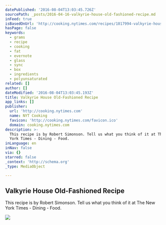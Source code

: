 ```yaml
---
datePublished: '2016-08-04T13:03:45.726Z'
sourcePath: _posts/2016-04-16-valkyrie-house-old-fashioned-recipe.md
inFeed: true
isBasedOnUrl: 'http://cooking.nytimes.com/recipes/1017994-valkyrie-house-old-fashioned'
hasPage: false
keywords:
  - grams
  - recipe
  - cooking
  - fat
  - evernote
  - glass
  - sync
  - box
  - ingredients
  - polyunsaturated
related: []
author: []
dateModified: '2016-08-04T13:03:45.193Z'
title: Valkyrie House Old-Fashioned Recipe
app_links: []
publisher:
  url: 'http://cooking.nytimes.com'
  name: NYT Cooking
  favicon: 'http://cooking.nytimes.com/favicon.ico'
  domain: cooking.nytimes.com
description: >-
  This recipe is by Robert Simonson. Tell us what you think of it at The New
  York Times - Dining - Food.
inLanguage: en
inNav: false
via: {}
starred: false
_context: 'http://schema.org'
_type: MediaObject

---
```

<article style=""><h1>Valkyrie House Old-Fashioned Recipe</h1><p>This recipe is by Robert Simonson. Tell us what you think of it at The New York Times - Dining - Food.</p><img src="http://graphics8.nytimes.com/images/2016/03/02/dining/02BLEND3/02BLEND3-superJumbo.jpg" /></article>